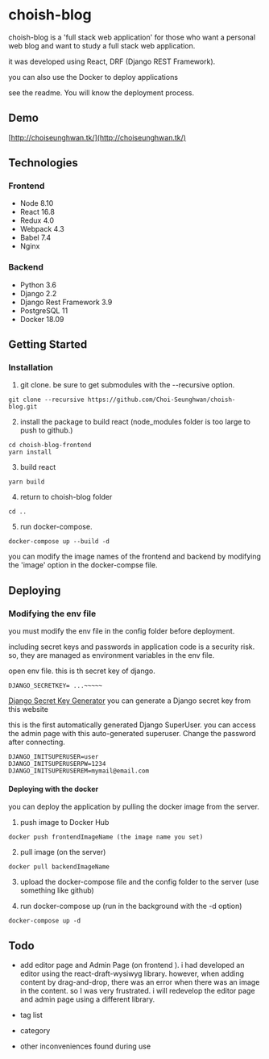 # choish-blog
choish-blog is a 'full stack web application' for those who want a personal web blog and want to study a full stack web application.

it was developed using React, DRF (Django REST Framework).

you can also use the Docker to deploy applications

see the readme. You will know the deployment process.

## Demo
[http://choiseunghwan.tk/](http://choiseunghwan.tk/)

## Technologies

### Frontend
* Node 8.10
* React 16.8
* Redux 4.0
* Webpack 4.3
* Babel 7.4
* Nginx 

### Backend
* Python 3.6
* Django 2.2
* Django Rest Framework 3.9
* PostgreSQL 11
* Docker 18.09

## Getting Started

### Installation
1. git clone. be sure to get submodules with the --recursive option.
```
git clone --recursive https://github.com/Choi-Seunghwan/choish-blog.git
```
2. install the package to build react (node_modules folder is too large to push to github.)
```
cd choish-blog-frontend
yarn install
```
3. build react
```
yarn build
```
4. return to choish-blog folder
```
cd ..
```
5. run docker-compose.
```
docker-compose up --build -d
```
you can modify the image names of the frontend and backend by modifying the 'image' option in the docker-compse file.


## Deploying

### Modifying the env file
you must modify the env file in the config folder before deployment.

including secret keys and passwords in application code is a security risk. so, they are managed as environment variables in the env file.

open env file.
this is th secret key of django.
```
DJANGO_SECRETKEY= ...~~~~~
```
[Django Secret Key Generator](https://www.miniwebtool.com/django-secret-key-generator/) 
you can generate a Django secret key from this website

this is the first automatically generated Django SuperUser. you can access the admin page with this auto-generated superuser.
Change the password after connecting.
```
DJANGO_INITSUPERUSER=user
DJANGO_INITSUPERUSERPW=1234
DJANGO_INITSUPERUSEREM=mymail@email.com
```

#### Deploying with the docker
you can deploy the application by pulling the docker image from the server.

1. push image to Docker Hub
```
docker push frontendImageName (the image name you set)
```
2. pull image (on the server)
```
docker pull backendImageName 
```
3. upload the docker-compose file and the config folder to the server (use something like github)

4. run docker-compose up (run in the background with the -d option)
```
docker-compose up -d
```

## Todo

* add editor page and Admin Page (on frontend ).
i had developed an editor using the react-draft-wysiwyg library.
however, when adding content by drag-and-drop, there was an error when there was an image in the content.
so I was very frustrated.
i will redevelop the editor page and admin page using a different library.

* tag list
* category
* other inconveniences found during use